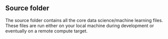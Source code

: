 ## Source folder

The source folder contains all the core data science/machine learning files. These files are run either on your local machine during development or eventually on a remote compute target.

